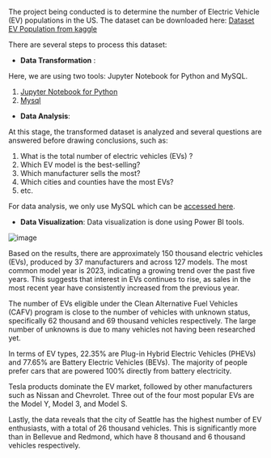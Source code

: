 The project being conducted is to determine the number of Electric Vehicle (EV) populations in the US. The dataset can be downloaded here: [Dataset EV Population from kaggle](https://www.kaggle.com/datasets/ishmaelkiptoo/us-electric-vehicle-population-data)


There are several steps to process this dataset:
- **Data Transformation** :

Here, we are using two tools: Jupyter Notebook for Python and MySQL.
  1. [Jupyter Notebook for Python](https://github.com/hidan777/DA-/blob/main/EV%20Population/Electric%20Vehicle%20Population%20Transform.sql)
2.  [Mysql](https://github.com/hidan777/DA-/blob/main/EV%20Population/Electric%20Vehicle%20Population%20Transform.sql)

- **Data Analysis**: 

At this stage, the transformed dataset is analyzed and several questions are answered before drawing conclusions, such as:
  1. What is the total number of electric vehicles (EVs) ?
  2. Which EV model is the best-selling?
  3. Which manufacturer sells the most?
  4. Which cities and counties have the most EVs?
  5. etc.

For data analysis, we only use MySQL which can be [accessed here](https://github.com/hidan777/DA-/blob/main/EV%20Population/Electric%20Vehicle%20Population%20Analysis.sql).

- **Data Visualization**: 
Data visualization is done using Power BI tools.



![image](https://github.com/hidan777/DA-/assets/116585951/40cb9334-180f-462e-a8b3-caeed7d58d65)





Based on the results, there are approximately 150 thousand electric vehicles (EVs), produced by 37 manufacturers and across 127 models. The most common model year is 2023, indicating a growing trend over the past five years. This suggests that interest in EVs continues to rise, as sales in the most recent year have consistently increased from the previous year.

The number of EVs eligible under the Clean Alternative Fuel Vehicles (CAFV) program is close to the number of vehicles with unknown status, specifically 62 thousand and 69 thousand vehicles respectively. The large number of unknowns is due to many vehicles not having been researched yet.

In terms of EV types, 22.35% are Plug-in Hybrid Electric Vehicles (PHEVs) and 77.65% are Battery Electric Vehicles (BEVs). The majority of people prefer cars that are powered 100% directly from battery electricity.

Tesla products dominate the EV market, followed by other manufacturers such as Nissan and Chevrolet. Three out of the four most popular EVs are the Model Y, Model 3, and Model S.

Lastly, the data reveals that the city of Seattle has the highest number of EV enthusiasts, with a total of 26 thousand vehicles. This is significantly more than in Bellevue and Redmond, which have 8 thousand and 6 thousand vehicles respectively.



